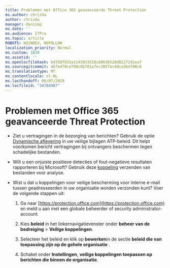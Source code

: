 ```yaml
---
title: Problemen met Office 365 geavanceerde Threat Protection
ms.author: chrisda
author: chrisda
manager: dansimp
ms.date: ''
ms.audience: ITPro
ms.topic: article
ROBOTS: NOINDEX, NOFOLLOW
localization_priority: Normal
ms.custom: 1039
ms.assetid: ''
ms.openlocfilehash: b4358fb55a1145833510c6063b520d822f2d1eaf
ms.sourcegitcommit: 4b7e478ce700c0b781efec3857ac4dce5bdf00c6
ms.translationtype: MT
ms.contentlocale: nl-NL
ms.lasthandoff: 06/07/2019
ms.locfileid: "34764987"
---
```

# <a name="troubleshooting-office-365-advanced-threat-protection"></a>Problemen met Office 365 geavanceerde Threat Protection

- Ziet u vertragingen in de bezorging van berichten? Gebruik de optie [Dynamische aflevering](https://docs.microsoft.com/office365/securitycompliance/dynamic-delivery-and-previewing) in uw veilige bijlagen ATP-beleid. Dit helpt voorkomen bericht vertragingen bij ontvangers beschermen tegen schadelijke bestanden.

- Wilt u een onjuiste positieve detecties of fout-negatieve resultaten rapporteren bij Microsoft? Gebruik deze [koppeling](https://www.microsoft.com/wdsi/filesubmission/) verzenden van bestanden voor analyse.

- Wist u dat u koppelingen voor veilige bescherming voor interne e-mail tussen geadresseerden in uw organisatie worden verzonden kunt? Voer de volgende stappen uit:

  1. Ga naar [https://protection.office.com](https://protection.office.com) en meld u aan met een globale beheerder of security administrator-account.

  2. Kies **beleid** in het linkernavigatievenster onder **beheer van de bedreiging** \> **Veilige koppelingen**.

  3. Selecteer het beleid en klik op **bewerken**in de sectie **beleid die van toepassing zijn op de gehele organisatie** .

  4. Schakel onder **Instellingen**, **veilige koppelingen toepassen op berichten die binnen de organisatie**.
